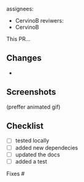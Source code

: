 assignees:
  - CervinoB
reviwers:
  - CervinoB

This PR...

## Changes
-

## Screenshots
(preffer animated gif)

## Checklist
- [ ] tested locally
- [ ] added new dependecies
- [ ] updated the docs
- [ ] added a test

Fixes #

